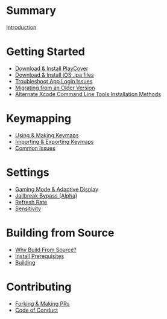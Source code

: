 # Summary

[Introduction](./Introduction.md)

# Getting Started

-   [Download & Install PlayCover](./getting_started/download_playcover.md)
-   [Download & Install iOS .ipa files](./getting_started/download_ipa.md)
-   [Troubleshoot App Login Issues](./getting_started/troubleshoot_login.md)
-   [Migrating from an Older Version](./getting_started/migrating.md)
-   [Alternate Xcode Command Line Tools Installation Methods](./getting_started/alt_xcode_cli_install.md)

# Keymapping

-   [Using & Making Keymaps](./keymapping/using_making_keymaps.md)
-   [Importing & Exporting Keymaps](./keymapping/import_export_keymaps.md)
-   [Common Issues](./keymapping/common_issues.md)

# Settings

-   [Gaming Mode & Adaptive Display]()
-   [Jailbreak Bypass (Alpha)]()
-   [Refresh Rate]()
-   [Sensitivity]()

# Building from Source

-   [Why Build From Source?](building_from_source/why_build.md)
-   [Install Prerequisites](./building_from_source/install_prerequisites.md)
-   [Building](./building_from_source/building.md)

# Contributing

-   [Forking & Making PRs](./contributing/forking_making_pr.md)
-   [Code of Conduct](./contributing/code_of_conduct.md)
